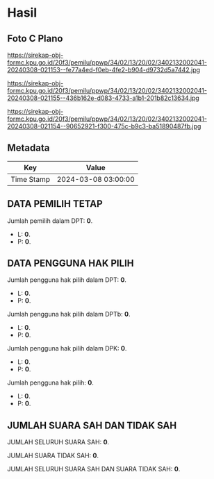 # Hasil

## Foto C Plano

https://sirekap-obj-formc.kpu.go.id/20f3/pemilu/ppwp/34/02/13/20/02/3402132002041-20240308-021153--fe77a4ed-f0eb-4fe2-b904-d9732d5a7442.jpg

https://sirekap-obj-formc.kpu.go.id/20f3/pemilu/ppwp/34/02/13/20/02/3402132002041-20240308-021155--436b162e-d083-4733-a1b1-201b82c13634.jpg

https://sirekap-obj-formc.kpu.go.id/20f3/pemilu/ppwp/34/02/13/20/02/3402132002041-20240308-021154--90652921-f300-475c-b9c3-ba51890487fb.jpg


## Metadata

| Key        | Value               |
| ---------- | ------------------- |
| Time Stamp | 2024-03-08 03:00:00 |


## DATA PEMILIH TETAP

Jumlah pemilih dalam DPT: **0**.
 * L: **0**.
 * P: **0**.

## DATA PENGGUNA HAK PILIH

Jumlah pengguna hak pilih dalam DPT: **0**.
 * L: **0**.
 * P: **0**.

Jumlah pengguna hak pilih dalam DPTb: **0**.
 * L: **0**.
 * P: **0**.

Jumlah pengguna hak pilih dalam DPK: **0**.
 * L: **0**.
 * P: **0**.

Jumlah pengguna hak pilih: **0**.
 * L: **0**.
 * P: **0**.

## JUMLAH SUARA SAH DAN TIDAK SAH

JUMLAH SELURUH SUARA SAH: **0**.

JUMLAH SUARA TIDAK SAH: **0**.

JUMLAH SELURUH SUARA SAH DAN SUARA TIDAK SAH: **0**.


